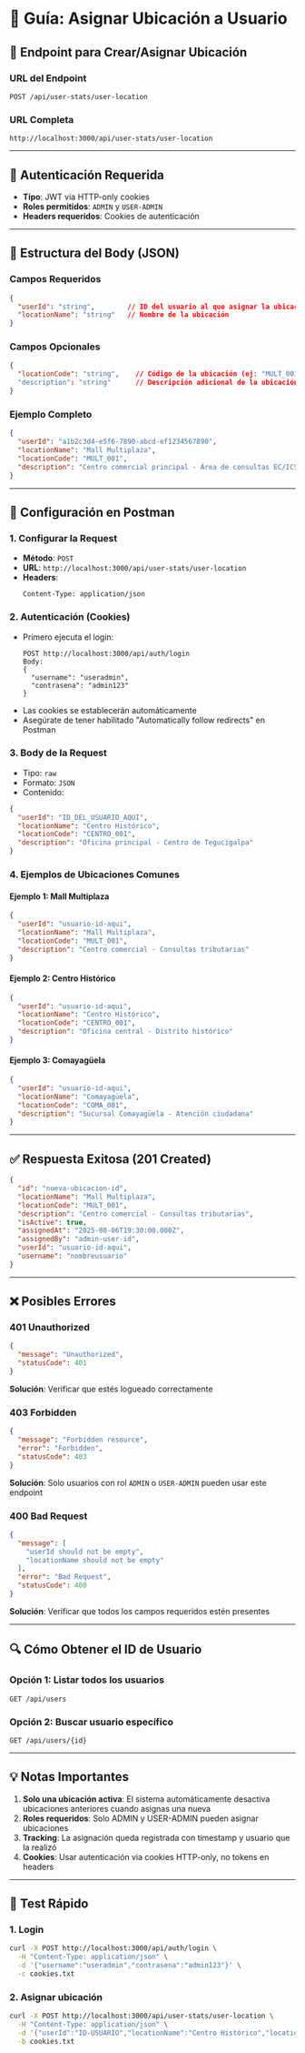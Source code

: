 # 📍 Guía: Asignar Ubicación a Usuario

## 🎯 Endpoint para Crear/Asignar Ubicación

### **URL del Endpoint**
```
POST /api/user-stats/user-location
```

### **URL Completa**
```
http://localhost:3000/api/user-stats/user-location
```

---

## 🔐 Autenticación Requerida

- **Tipo**: JWT via HTTP-only cookies
- **Roles permitidos**: `ADMIN` y `USER-ADMIN`
- **Headers requeridos**: Cookies de autenticación

---

## 📝 Estructura del Body (JSON)

### **Campos Requeridos**
```json
{
  "userId": "string",        // ID del usuario al que asignar la ubicación
  "locationName": "string"   // Nombre de la ubicación
}
```

### **Campos Opcionales**
```json
{
  "locationCode": "string",    // Código de la ubicación (ej: "MULT_001")
  "description": "string"      // Descripción adicional de la ubicación
}
```

### **Ejemplo Completo**
```json
{
  "userId": "a1b2c3d4-e5f6-7890-abcd-ef1234567890",
  "locationName": "Mall Multiplaza",
  "locationCode": "MULT_001",
  "description": "Centro comercial principal - Área de consultas EC/ICS"
}
```

---

## 🔧 Configuración en Postman

### **1. Configurar la Request**
- **Método**: `POST`
- **URL**: `http://localhost:3000/api/user-stats/user-location`
- **Headers**:
  ```
  Content-Type: application/json
  ```

### **2. Autenticación (Cookies)**
- Primero ejecuta el login:
  ```
  POST http://localhost:3000/api/auth/login
  Body:
  {
    "username": "useradmin",
    "contrasena": "admin123"
  }
  ```
- Las cookies se establecerán automáticamente
- Asegúrate de tener habilitado "Automatically follow redirects" en Postman

### **3. Body de la Request**
- Tipo: `raw`
- Formato: `JSON`
- Contenido:
```json
{
  "userId": "ID_DEL_USUARIO_AQUI",
  "locationName": "Centro Histórico",
  "locationCode": "CENTRO_001",
  "description": "Oficina principal - Centro de Tegucigalpa"
}
```

### **4. Ejemplos de Ubicaciones Comunes**

#### **Ejemplo 1: Mall Multiplaza**
```json
{
  "userId": "usuario-id-aqui",
  "locationName": "Mall Multiplaza",
  "locationCode": "MULT_001",
  "description": "Centro comercial - Consultas tributarias"
}
```

#### **Ejemplo 2: Centro Histórico**
```json
{
  "userId": "usuario-id-aqui",
  "locationName": "Centro Histórico",
  "locationCode": "CENTRO_001",
  "description": "Oficina central - Distrito histórico"
}
```

#### **Ejemplo 3: Comayagüela**
```json
{
  "userId": "usuario-id-aqui",
  "locationName": "Comayagüela",
  "locationCode": "COMA_001",
  "description": "Sucursal Comayagüela - Atención ciudadana"
}
```

---

## ✅ Respuesta Exitosa (201 Created)

```json
{
  "id": "nueva-ubicacion-id",
  "locationName": "Mall Multiplaza",
  "locationCode": "MULT_001",
  "description": "Centro comercial - Consultas tributarias",
  "isActive": true,
  "assignedAt": "2025-08-06T19:30:00.000Z",
  "assignedBy": "admin-user-id",
  "userId": "usuario-id-aqui",
  "username": "nombreusuario"
}
```

---

## ❌ Posibles Errores

### **401 Unauthorized**
```json
{
  "message": "Unauthorized",
  "statusCode": 401
}
```
**Solución**: Verificar que estés logueado correctamente

### **403 Forbidden**
```json
{
  "message": "Forbidden resource",
  "error": "Forbidden",
  "statusCode": 403
}
```
**Solución**: Solo usuarios con rol `ADMIN` o `USER-ADMIN` pueden usar este endpoint

### **400 Bad Request**
```json
{
  "message": [
    "userId should not be empty",
    "locationName should not be empty"
  ],
  "error": "Bad Request",
  "statusCode": 400
}
```
**Solución**: Verificar que todos los campos requeridos estén presentes

---

## 🔍 Cómo Obtener el ID de Usuario

### **Opción 1: Listar todos los usuarios**
```
GET /api/users
```

### **Opción 2: Buscar usuario específico**
```
GET /api/users/{id}
```

---

## 💡 Notas Importantes

1. **Solo una ubicación activa**: El sistema automáticamente desactiva ubicaciones anteriores cuando asignas una nueva
2. **Roles requeridos**: Solo ADMIN y USER-ADMIN pueden asignar ubicaciones
3. **Tracking**: La asignación queda registrada con timestamp y usuario que la realizó
4. **Cookies**: Usar autenticación via cookies HTTP-only, no tokens en headers

---

## 🧪 Test Rápido

### **1. Login**
```bash
curl -X POST http://localhost:3000/api/auth/login \
  -H "Content-Type: application/json" \
  -d '{"username":"useradmin","contrasena":"admin123"}' \
  -c cookies.txt
```

### **2. Asignar ubicación**
```bash
curl -X POST http://localhost:3000/api/user-stats/user-location \
  -H "Content-Type: application/json" \
  -d '{"userId":"ID-USUARIO","locationName":"Centro Histórico","locationCode":"CENTRO_001"}' \
  -b cookies.txt
```
